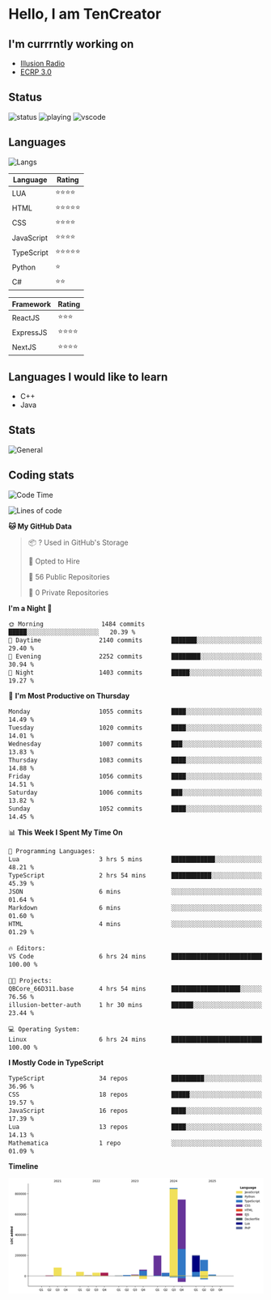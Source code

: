 # Hello, I am TenCreator

## I'm currrntly working on
- [Illusion Radio](https://illusionradio.co.uk/)
- [ECRP 3.0](http://github.com/Emerald-Coast-Roleplay/)

## Status
![status](https://api.statusbadges.me/badge/status/518334475038359555?simple=true&style=for-the-badge)
![playing](https://api.statusbadges.me/badge/playing/518334475038359555?style=for-the-badge)
![vscode](https://api.statusbadges.me/badge/vscode/518334475038359555?style=for-the-badge)

## Languages
![Langs](https://github-readme-stats.vercel.app/api/top-langs/?username=tencreator&layout=compact&theme=radical)


|Language|Rating|
|--------|------|
|LUA|⭐️⭐️⭐️⭐️|
|HTML|⭐️⭐️⭐️⭐️⭐️|
|CSS|⭐️⭐️⭐️⭐️|
|JavaScript|⭐️⭐️⭐️⭐️|
|TypeScript|⭐️⭐️⭐️⭐️⭐️|
|Python|⭐️|
|C#|⭐️⭐️ |

|Framework|Rating|
|--------|------|
|ReactJS|⭐️⭐️⭐|
|ExpressJS|⭐️⭐️⭐️⭐️|
|NextJS|⭐️⭐️⭐⭐️|

## Languages I would like to learn
- C++
- Java

## Stats
![General](https://github-readme-stats.vercel.app/api?username=tencreator&show_icons=true&theme=radical)

## Coding stats

<!--START_SECTION:waka-->
![Code Time](http://img.shields.io/badge/Code%20Time-670%20hrs-blue)

![Lines of code](https://img.shields.io/badge/From%20Hello%20World%20I%27ve%20Written-2.5%20million%20lines%20of%20code-blue)

**🐱 My GitHub Data** 

> 📦 ? Used in GitHub's Storage 
 > 
> 💼 Opted to Hire
 > 
> 📜 56 Public Repositories 
 > 
> 🔑 0 Private Repositories 
 > 
**I'm a Night 🦉** 

```text
🌞 Morning                1484 commits        █████░░░░░░░░░░░░░░░░░░░░   20.39 % 
🌆 Daytime                2140 commits        ███████░░░░░░░░░░░░░░░░░░   29.40 % 
🌃 Evening                2252 commits        ████████░░░░░░░░░░░░░░░░░   30.94 % 
🌙 Night                  1403 commits        █████░░░░░░░░░░░░░░░░░░░░   19.27 % 
```
📅 **I'm Most Productive on Thursday** 

```text
Monday                   1055 commits        ████░░░░░░░░░░░░░░░░░░░░░   14.49 % 
Tuesday                  1020 commits        ████░░░░░░░░░░░░░░░░░░░░░   14.01 % 
Wednesday                1007 commits        ███░░░░░░░░░░░░░░░░░░░░░░   13.83 % 
Thursday                 1083 commits        ████░░░░░░░░░░░░░░░░░░░░░   14.88 % 
Friday                   1056 commits        ████░░░░░░░░░░░░░░░░░░░░░   14.51 % 
Saturday                 1006 commits        ███░░░░░░░░░░░░░░░░░░░░░░   13.82 % 
Sunday                   1052 commits        ████░░░░░░░░░░░░░░░░░░░░░   14.45 % 
```


📊 **This Week I Spent My Time On** 

```text
💬 Programming Languages: 
Lua                      3 hrs 5 mins        ████████████░░░░░░░░░░░░░   48.21 % 
TypeScript               2 hrs 54 mins       ███████████░░░░░░░░░░░░░░   45.39 % 
JSON                     6 mins              ░░░░░░░░░░░░░░░░░░░░░░░░░   01.64 % 
Markdown                 6 mins              ░░░░░░░░░░░░░░░░░░░░░░░░░   01.60 % 
HTML                     4 mins              ░░░░░░░░░░░░░░░░░░░░░░░░░   01.29 % 

🔥 Editors: 
VS Code                  6 hrs 24 mins       █████████████████████████   100.00 % 

🐱‍💻 Projects: 
QBCore_66D311.base       4 hrs 54 mins       ███████████████████░░░░░░   76.56 % 
illusion-better-auth     1 hr 30 mins        ██████░░░░░░░░░░░░░░░░░░░   23.44 % 

💻 Operating System: 
Linux                    6 hrs 24 mins       █████████████████████████   100.00 % 
```

**I Mostly Code in TypeScript** 

```text
TypeScript               34 repos            █████████░░░░░░░░░░░░░░░░   36.96 % 
CSS                      18 repos            █████░░░░░░░░░░░░░░░░░░░░   19.57 % 
JavaScript               16 repos            ████░░░░░░░░░░░░░░░░░░░░░   17.39 % 
Lua                      13 repos            ████░░░░░░░░░░░░░░░░░░░░░   14.13 % 
Mathematica              1 repo              ░░░░░░░░░░░░░░░░░░░░░░░░░   01.09 % 
```



**Timeline**

![Lines of Code chart](https://raw.githubusercontent.com/tencreator/tencreator/main/assets/bar_graph.png)


<!--END_SECTION:waka-->
